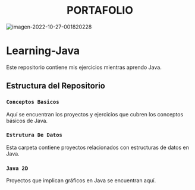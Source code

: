 <h1 align="center"> PORTAFOLIO</h1>

<img src="https://i.ibb.co/xXm2GVW/imagen-2022-11-06-110555514.png" alt="imagen-2022-10-27-001820228" border="0">

# Learning-Java

Este repositorio contiene mis ejercicios mientras aprendo Java.

## Estructura del Repositorio

### `Conceptos Basicos`
Aquí se encuentran los proyectos y ejercicios que cubren los conceptos básicos de Java.

### `Estrutura De Datos`
Esta carpeta contiene proyectos relacionados con estructuras de datos en Java.

### `Java 2D`
Proyectos que implican gráficos en Java se encuentran aquí.
